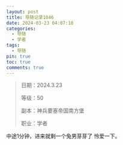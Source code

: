 ```yaml
---
layout: post
title: 导随记录1046
date: 2024-03-23 04:07:18
categories:
  - 导随
  - 学者
tags:
  - 导随
pin: true
toc: true
comments: true
---
```

> 日期：2024.3.23
>
> 等级：50
>
> 副本：神兵要塞帝国南方堡
>
> 职业：学者

中途1分钟，进来就剩一个兔男芽芽了 怜爱一下。